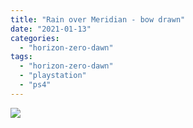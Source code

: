 ```yaml
---
title: "Rain over Meridian - bow drawn"
date: "2021-01-13"
categories: 
  - "horizon-zero-dawn"
tags: 
  - "horizon-zero-dawn"
  - "playstation"
  - "ps4"
---
```


[![](images/Horizon-Zero-Dawn™_-Complete-Edition_20210113194750-scaled-1.jpg)](http://davidpeach.co.uk/wp-content/uploads/2021/01/Horizon-Zero-Dawn™_-Complete-Edition_20210113194750-scaled-1.jpg)
